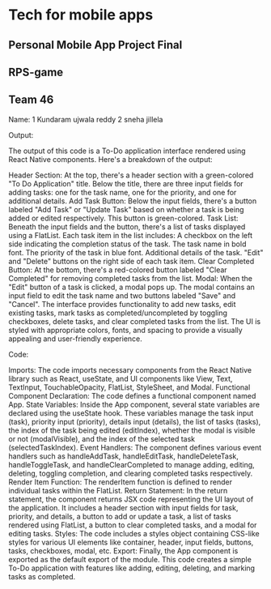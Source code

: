 # Tech for mobile apps
## Personal Mobile App Project Final 
## RPS-game
##  Team 46
Name: 
1 Kundaram ujwala reddy 
2 sneha jillela

Output:

The output of this code is a To-Do application interface rendered using React Native components. Here's a breakdown of the output:

Header Section:
At the top, there's a header section with a green-colored "To Do Application" title.
Below the title, there are three input fields for adding tasks: one for the task name, one for the priority, and one for additional details.
Add Task Button:
Below the input fields, there's a button labeled "Add Task" or "Update Task" based on whether a task is being added or edited respectively. This button is green-colored.
Task List:
Beneath the input fields and the button, there's a list of tasks displayed using a FlatList.
Each task item in the list includes:
A checkbox on the left side indicating the completion status of the task.
The task name in bold font.
The priority of the task in blue font.
Additional details of the task.
"Edit" and "Delete" buttons on the right side of each task item.
Clear Completed Button:
At the bottom, there's a red-colored button labeled "Clear Completed" for removing completed tasks from the list.
Modal:
When the "Edit" button of a task is clicked, a modal pops up.
The modal contains an input field to edit the task name and two buttons labeled "Save" and "Cancel".
The interface provides functionality to add new tasks, edit existing tasks, mark tasks as completed/uncompleted by toggling checkboxes, delete tasks, and clear completed tasks from the list. The UI is styled with appropriate colors, fonts, and spacing to provide a visually appealing and user-friendly experience.

Code:


Imports: The code imports necessary components from the React Native library such as React, useState, and UI components like View, Text, TextInput, TouchableOpacity, FlatList, StyleSheet, and Modal.
Functional Component Declaration: The code defines a functional component named App.
State Variables: Inside the App component, several state variables are declared using the useState hook. These variables manage the task input (task), priority input (priority), details input (details), the list of tasks (tasks), the index of the task being edited (editIndex), whether the modal is visible or not (modalVisible), and the index of the selected task (selectedTaskIndex).
Event Handlers: The component defines various event handlers such as handleAddTask, handleEditTask, handleDeleteTask, handleToggleTask, and handleClearCompleted to manage adding, editing, deleting, toggling completion, and clearing completed tasks respectively.
Render Item Function: The renderItem function is defined to render individual tasks within the FlatList.
Return Statement: In the return statement, the component returns JSX code representing the UI layout of the application. It includes a header section with input fields for task, priority, and details, a button to add or update a task, a list of tasks rendered using FlatList, a button to clear completed tasks, and a modal for editing tasks.
Styles: The code includes a styles object containing CSS-like styles for various UI elements like container, header, input fields, buttons, tasks, checkboxes, modal, etc.
Export: Finally, the App component is exported as the default export of the module.
This code creates a simple To-Do application with features like adding, editing, deleting, and marking tasks as completed.

